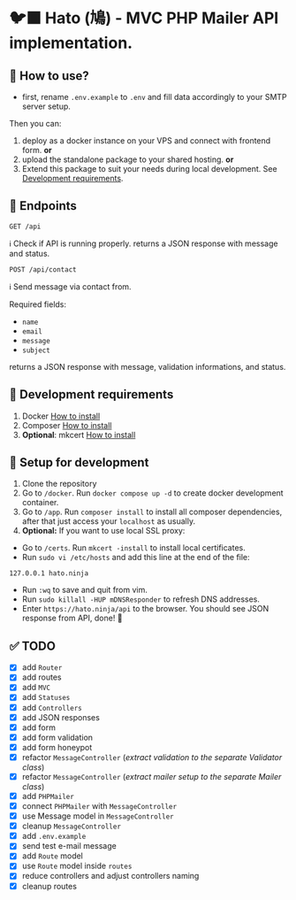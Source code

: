 # 🐦‍⬛ Hato (鳩) - MVC PHP Mailer API implementation.

## 🦉 How to use?

- first, rename `.env.example` to `.env` and fill data accordingly to your SMTP server setup.

Then you can:
1. deploy as a docker instance on your VPS and connect with frontend form. **or**
2. upload the standalone package to your shared hosting. **or**
3. Extend this package to suit your needs during local development. See [Development requirements](#🥚-development-requirements).

## 🔌 Endpoints

```
GET /api
```

ℹ️ Check if API is running properly.
returns a JSON response with message and status.


```
POST /api/contact
```

ℹ️ Send message via contact from.

Required fields:
- `name`
- `email`
- `message`
- `subject`

returns a JSON response with message, validation informations, and status.

## 🥚 Development requirements

1. Docker [How to install](https://docs.docker.com/desktop/install/mac-install/)
2. Composer [How to install](https://getcomposer.org/doc/00-intro.md#installation-linux-unix-macos)
3. **Optional**: mkcert [How to install](https://github.com/FiloSottile/mkcert?tab=readme-ov-file#installation)

## 🐣 Setup for development

1. Clone the repository
2. Go to `/docker`. Run `docker compose up -d` to create docker development container.
3. Go to `/app`. Run `composer install` to install all composer dependencies, after that just access your `localhost` as usually.
4. **Optional:** If you want to use local SSL proxy:
- Go to `/certs`. Run `mkcert -install` to install local certificates.
- Run `sudo vi /etc/hosts` and add this line at the end of the file:
```
127.0.0.1 hato.ninja
```
- Run `:wq` to save and quit from vim.
- Run `sudo killall -HUP mDNSResponder` to refresh DNS addresses.
- Enter `https://hato.ninja/api` to the browser. You should see JSON response from API, done! 🥷

## ✅ TODO

- [x] add `Router`
- [x] add routes
- [x] add `MVC`
- [x] add `Statuses`
- [x] add `Controllers`
- [x] add JSON responses
- [x] add form
- [x] add form validation
- [x] add form honeypot
- [x] refactor `MessageController` (_extract validation to the separate Validator class_)
- [x] refactor `MessageController` (_extract mailer setup to the separate Mailer class_)
- [x] add `PHPMailer`
- [x] connect `PHPMailer` with `MessageController`
- [x] use Message model in `MessageController`
- [x] cleanup `MessageController`
- [x] add `.env.example`
- [x] send test e-mail message
- [x] add `Route` model
- [x] use `Route` model inside `routes`
- [x] reduce controllers and adjust controllers naming
- [x] cleanup routes
